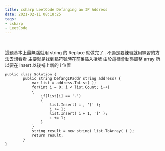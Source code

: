 ```yaml
---
title: csharp LeetCode Defanging an IP Address
date: 2021-02-11 08:18:25
tags:
- csharp
- LeetCode
---
```

&nbsp;
<!-- more -->

這題基本上最無腦就用 string 的 Replace 就做完了..
不過是要練習就用練習的方法去想看看
主要就是找到點符號時在前後插入括號
由於這樣會動態調整 array 所以要在 Insert 以後補上新的 i 位置
```
public class Solution {
        public string DefangIPaddr(string address) {
            var list = address.ToList( );
            for(int i = 0; i < list.Count; i++)
            {
                if(list[i] == '.')
                {
                    list.Insert( i , '[' );
                    i += 1;
                    list.Insert( i + 1, ']' );
                    i += 1;
                }
            }
            string result = new string( list.ToArray( ) );
            return result;
        }
}
```

